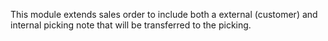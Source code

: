 This module extends sales order to include both a external (customer)
and internal picking note that will be transferred to the picking.
